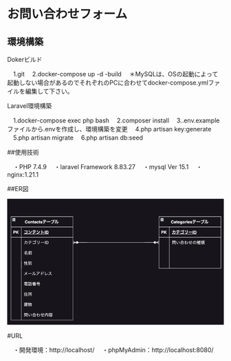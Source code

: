 # お問い合わせフォーム 

## 環境構築 

Dokerビルド

　1.git
　2.docker-compose up -d -build
　＊MySQLは、OSの起動によって起動しない場合があるのでそれぞれのPCに合わせてdocker-compose.ymlファイルを編集して下さい。

Laravel環境構築

　1.docker-compose exec php bash
　2.composer install
　3..env.exampleファイルから.envを作成し、環境構築を変更
　4.php artisan key:generate
　5.php artisan migrate
　6.php artisan db:seed

##使用技術

　・PHP 7.4.9
　・laravel Framework 8.83.27
　・mysql  Ver 15.1
　・nginx:1.21.1

##ER図

![alt text](image.png)

#URL

　・開発環境：http://localhost/
　・phpMyAdmin：http://localhost:8080/

